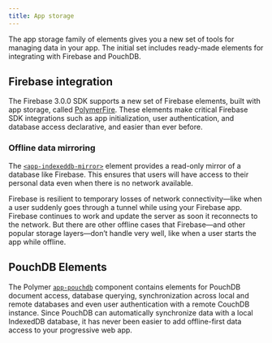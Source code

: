 ```yaml
---
title: App storage
---
```


<!-- toc -->

The app storage family of elements gives you a new set of tools for managing data in your app. The
initial set includes ready-made elements for integrating with Firebase and PouchDB.

## Firebase integration

The Firebase 3.0.0 SDK supports a new set of Firebase elements, built with app storage, called
[PolymerFire](https://github.com/Firebase/PolymerFire). These elements make critical
Firebase SDK integrations such as app initialization, user authentication, and database access
declarative, and easier than ever before.

### Offline data mirroring

The [`<app-indexeddb-mirror>`](https://www.webcomponents.org/element/PolymerElements/app-storage/app-indexeddb-mirror)
element provides a read-only mirror of a database like Firebase. This ensures that
users will have access to their personal data even when there is no network available.

Firebase is resilient to temporary losses of network connectivity—like when a user suddenly goes
through a tunnel while using your Firebase app. Firebase continues to work and update the server as
soon it reconnects to the network. But there are other offline cases that Firebase—and other popular
storage layers—don’t handle very well, like when a user starts the app while offline.

## PouchDB Elements

The Polymer [`app-pouchdb`](https://www.webcomponents.org/element/PolymerElements/app-pouchdb) component
contains elements for PouchDB document access, database querying, synchronization across local and
remote databases and even user authentication with a remote CouchDB instance. Since PouchDB can
automatically synchronize data with a local IndexedDB database, it has
never been easier to add offline-first data access to your progressive web app.
